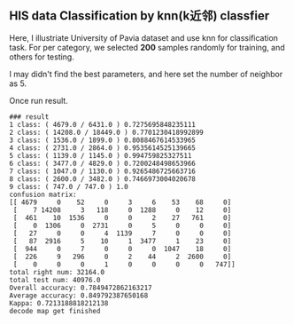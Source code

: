 ## HIS data Classification by knn(k近邻) classfier

Here, I illustriate University of Pavia dataset and use knn for classification task.
For per category, we selected **200** samples randomly for training, and others for testing.

I may didn't find the best parameters, and here set the number of neighbor as 5.

Once run result.
```
### result
1 class: ( 4679.0 / 6431.0 ) 0.7275695848235111
2 class: ( 14208.0 / 18449.0 ) 0.7701230418992899
3 class: ( 1536.0 / 1899.0 ) 0.8088467614533965
4 class: ( 2731.0 / 2864.0 ) 0.9535614525139665
5 class: ( 1139.0 / 1145.0 ) 0.994759825327511
6 class: ( 3477.0 / 4829.0 ) 0.7200248498653966
7 class: ( 1047.0 / 1130.0 ) 0.9265486725663716
8 class: ( 2600.0 / 3482.0 ) 0.7466973004020678
9 class: ( 747.0 / 747.0 ) 1.0
confusion matrix:
[[ 4679     0    52     0     3     6    53    68     0]
 [    7 14208     3   118     0  1288     0    12     0]
 [  461    10  1536     0     0     2    27   761     0]
 [    0  1306     0  2731     0     5     0     0     0]
 [   27     0     0     4  1139     7     0     0     0]
 [   87  2916     5    10     1  3477     1    23     0]
 [  944     0     7     0     0     0  1047    18     0]
 [  226     9   296     0     2    44     2  2600     0]
 [    0     0     0     1     0     0     0     0   747]]
total right num: 32164.0
total test num: 40976.0
Overall accuracy: 0.7849472862163217
Average accuracy: 0.849792387650168
Kappa: 0.7213188818212138
decode map get finished
```